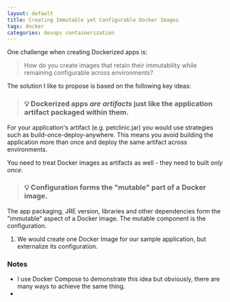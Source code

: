 ```yaml
---
layout: default
title: Creating Immutable yet Configurable Docker Images
tags: docker 
categories: devops containerization
---
```


One challenge when creating Dockerized apps is: 

> How do you create images that retain their immutability while remaining configurable across environments?

<!--more-->

The solution I like to propose is based on the following key ideas:

> ### :bulb: Dockerized apps _are artifacts_ just like the application artifact packaged within them. 

For your application's artifact (e.g. petclinic.jar) you would use strategies such as build-once-deploy-anywhere. 
This means you avoid building the application more than once and deploy the same artifact across environments.

You need to treat Docker images as artifacts as well - they need to built _only once_. 

> ### :bulb: Configuration forms the "mutable" part of a Docker image.

The app packaging, JRE version, libraries and other dependencies form the "immutable" aspect of a Docker image.
The mutable component is the configuration.


1. We would create one Docker Image for our sample application, but externalize its configuration. 


### Notes

* I use Docker Compose to demonstrate this idea but obviously, there are many ways to achieve the same thing.
* 
